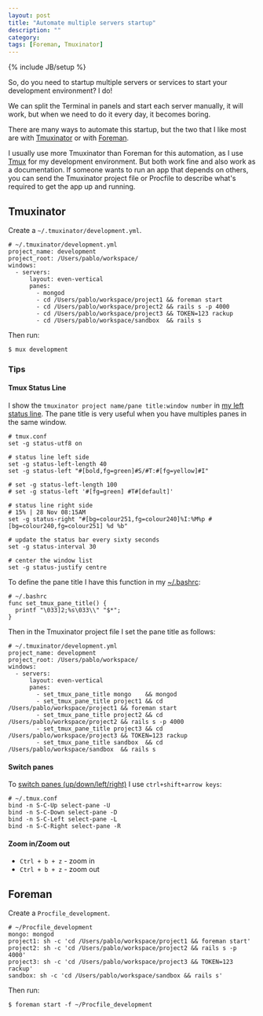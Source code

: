 ```yaml
---
layout: post
title: "Automate multiple servers startup"
description: ""
category:
tags: [Foreman, Tmuxinator]
---
```

{% include JB/setup %}

So, do you need to startup multiple servers or services to start your development environment? I do!

We can split the Terminal in panels and start each server manually, it will work, but when we need to do it every day, it becomes boring.

There are many ways to automate this startup, but the two that I like most are with [Tmuxinator](https://github.com/aziz/tmuxinator) or with [Foreman](https://github.com/ddollar/foreman).

I usually use more Tmuxinator than Foreman for this automation, as I use [Tmux](http://tmux.sourceforge.net/) for my development environment. But both work fine and also work as a documentation. If someone wants to run an app that depends on others, you can send the Tmuxinator project file or Procfile to describe what's required to get the app up and running.

## Tmuxinator

Create a `~/.tmuxinator/development.yml`.

    # ~/.tmuxinator/development.yml
    project_name: development
    project_root: /Users/pablo/workspace/
    windows:
      - servers:
          layout: even-vertical
          panes:
            - mongod
            - cd /Users/pablo/workspace/project1 && foreman start
            - cd /Users/pablo/workspace/project2 && rails s -p 4000
            - cd /Users/pablo/workspace/project3 && TOKEN=123 rackup
            - cd /Users/pablo/workspace/sandbox  && rails s


Then run:

    $ mux development

### Tips

#### Tmux Status Line

I show the `tmuxinator project name/pane title:window number` in [my left status line](https://github.com/phstc/dotfiles/blob/master/tmux.conf#L93-L110). The pane title is very useful when you have multiples panes in the same window.

    # tmux.conf
    set -g status-utf8 on
    
    # status line left side
    set -g status-left-length 40
    set -g status-left "#[bold,fg=green]#S/#T:#[fg=yellow]#I"
    
    # set -g status-left-length 100
    # set -g status-left '#[fg=green] #T#[default]'
    
    # status line right side
    # 15% | 28 Nov 08:15AM
    set -g status-right "#[bg=colour251,fg=colour240]%I:%M%p #[bg=colour240,fg=colour251] %d %b"
    
    # update the status bar every sixty seconds
    set -g status-interval 30
    
    # center the window list
    set -g status-justify centre

To define the pane title I have this function in my [~/.bashrc](https://github.com/phstc/dotfiles/blob/master/bashrc#L71-L73):

    # ~/.bashrc
    func set_tmux_pane_title() {
      printf "\033]2;%s\033\\" "$*";
    }

Then in the Tmuxinator project file I set the pane title as follows:

    # ~/.tmuxinator/development.yml
    project_name: development
    project_root: /Users/pablo/workspace/
    windows:
      - servers:
          layout: even-vertical
          panes:
            - set_tmux_pane_title mongo    && mongod
            - set_tmux_pane_title project1 && cd /Users/pablo/workspace/project1 && foreman start
            - set_tmux_pane_title project2 && cd /Users/pablo/workspace/project2 && rails s -p 4000
            - set_tmux_pane_title project3 && cd /Users/pablo/workspace/project3 && TOKEN=123 rackup
            - set_tmux_pane_title sandbox  && cd /Users/pablo/workspace/sandbox  && rails s

#### Switch panes

To [switch panes (up/down/left/right)](https://github.com/phstc/dotfiles/blob/master/tmux.conf#L57-L61) I use `ctrl+shift+arrow keys`:

    # ~/.tmux.conf
    bind -n S-C-Up select-pane -U
    bind -n S-C-Down select-pane -D
    bind -n S-C-Left select-pane -L
    bind -n S-C-Right select-pane -R

#### Zoom in/Zoom out

* `Ctrl + b + z` - zoom in
* `Ctrl + b + z` - zoom out


## Foreman

Create a `Procfile_development`.

    # ~/Procfile_development
    mongo: mongod
    project1: sh -c 'cd /Users/pablo/workspace/project1 && foreman start'
    project2: sh -c 'cd /Users/pablo/workspace/project2 && rails s -p 4000'
    project3: sh -c 'cd /Users/pablo/workspace/project3 && TOKEN=123 rackup'
    sandbox: sh -c 'cd /Users/pablo/workspace/sandbox && rails s'

Then run:

    $ foreman start -f ~/Procfile_development
